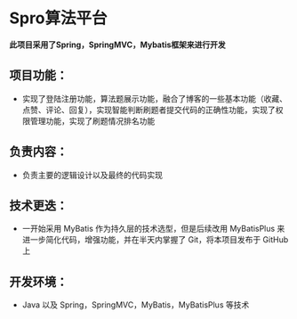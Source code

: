 # Spro算法平台
**此项目采用了Spring，SpringMVC，Mybatis框架来进行开发**
## 项目功能：
  - 实现了登陆注册功能，算法题展示功能，融合了博客的一些基本功能（收藏、点赞、评论、回复），实现智能判断刷题者提交代码的正确性功能，实现了权限管理功能，实现了刷题情况排名功能
## 负责内容：
  - 负责主要的逻辑设计以及最终的代码实现
## 技术更迭：
  - 一开始采用 MyBatis 作为持久层的技术选型，但是后续改用 MyBatisPlus 来进一步简化代码，增强功能，并在半天内掌握了 Git，将本项目发布于 GitHub 上
## 开发环境：
  - Java 以及 Spring，SpringMVC，MyBatis，MyBatisPlus 等技术
